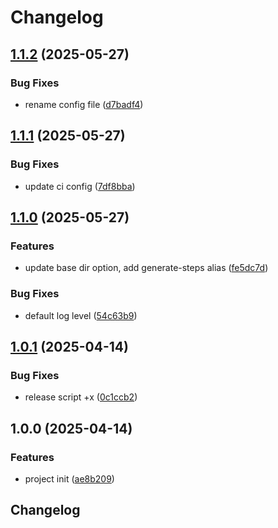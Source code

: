 # Changelog

## [1.1.2](https://github.com/runreal/buildkite-ts/compare/v1.1.1...v1.1.2) (2025-05-27)


### Bug Fixes

* rename config file ([d7badf4](https://github.com/runreal/buildkite-ts/commit/d7badf4b9a15a87d1e2e8a91d30d16deac27965b))

## [1.1.1](https://github.com/runreal/buildkite-ts/compare/v1.1.0...v1.1.1) (2025-05-27)


### Bug Fixes

* update ci config ([7df8bba](https://github.com/runreal/buildkite-ts/commit/7df8bba68955d606e4bebfcb487e44c986b1f1ef))

## [1.1.0](https://github.com/runreal/buildkite-ts/compare/v1.0.1...v1.1.0) (2025-05-27)


### Features

* update base dir option, add generate-steps alias ([fe5dc7d](https://github.com/runreal/buildkite-ts/commit/fe5dc7de024fb3b18e5ddc8408eb69586a9f9427))


### Bug Fixes

* default log level ([54c63b9](https://github.com/runreal/buildkite-ts/commit/54c63b9650550641bd9f575af610ba3c1e155b47))

## [1.0.1](https://github.com/runreal/buildkite-ts/compare/v1.0.0...v1.0.1) (2025-04-14)


### Bug Fixes

* release script +x ([0c1ccb2](https://github.com/runreal/buildkite-ts/commit/0c1ccb22c5d7a84a96d77e3e8db6060b0708bdce))

## 1.0.0 (2025-04-14)


### Features

* project init ([ae8b209](https://github.com/runreal/buildkite-ts/commit/ae8b209f52f89701154b73b8d4c6006ac6645bc7))

## Changelog
